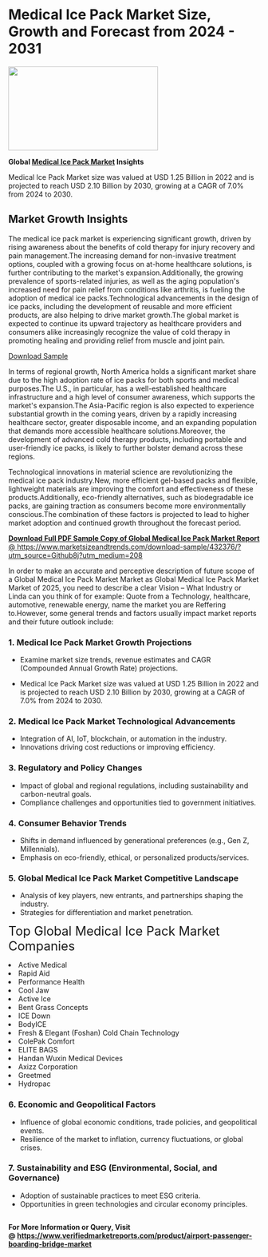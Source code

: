 <H1>Medical Ice Pack Market Size, Growth and Forecast from 2024 - 2031</H1><img class="aligncenter size-medium wp-image-584254" src="https://thirdeyenews.in/wp-content/uploads/2024/09/Global-Market-Research-300x168.jpeg" alt="" width="300" height="168" /><p><strong>Global&nbsp;<a href="https://www.marketsizeandtrends.com/download-sample/432376/?utm_source=Github8j?utm_medium=208">Medical Ice Pack Market</a> Insights</strong></p><p>Medical Ice Pack Market size was valued at USD 1.25 Billion in 2022 and is projected to reach USD 2.10 Billion by 2030, growing at a CAGR of 7.0% from 2024 to 2030.</p><p><h2>Market Growth Insights</h2> <p>The medical ice pack market is experiencing significant growth, driven by rising awareness about the benefits of cold therapy for injury recovery and pain management.The increasing demand for non-invasive treatment options, coupled with a growing focus on at-home healthcare solutions, is further contributing to the market's expansion.Additionally, the growing prevalence of sports-related injuries, as well as the aging population's increased need for pain relief from conditions like arthritis, is fueling the adoption of medical ice packs.Technological advancements in the design of ice packs, including the development of reusable and more efficient products, are also helping to drive market growth.The global market is expected to continue its upward trajectory as healthcare providers and consumers alike increasingly recognize the value of cold therapy in promoting healing and providing relief from muscle and joint pain.</p> <p><a href="#">Download Sample</a></p> <p>In terms of regional growth, North America holds a significant market share due to the high adoption rate of ice packs for both sports and medical purposes.The U.S., in particular, has a well-established healthcare infrastructure and a high level of consumer awareness, which supports the market's expansion.The Asia-Pacific region is also expected to experience substantial growth in the coming years, driven by a rapidly increasing healthcare sector, greater disposable income, and an expanding population that demands more accessible healthcare solutions.Moreover, the development of advanced cold therapy products, including portable and user-friendly ice packs, is likely to further bolster demand across these regions.</p> <p>Technological innovations in material science are revolutionizing the medical ice pack industry.New, more efficient gel-based packs and flexible, lightweight materials are improving the comfort and effectiveness of these products.Additionally, eco-friendly alternatives, such as biodegradable ice packs, are gaining traction as consumers become more environmentally conscious.The combination of these factors is projected to lead to higher market adoption and continued growth throughout the forecast period.</p> <p><a href="#"></p><p><span class=""><strong>Download Full PDF Sample Copy of Global Medical Ice Pack Market Report</strong> @ <a href="https://www.marketsizeandtrends.com/download-sample/432376/?utm_source=Github8j?utm_medium=208" target="_blank">https://www.marketsizeandtrends.com/download-sample/432376/?utm_source=Github8j?utm_medium=208</a></span></p><p>In order to make an accurate and perceptive description of future scope of a Global&nbsp;Medical Ice Pack Market Market as Global&nbsp;Medical Ice Pack Market Market of 2025, you need to describe a clear Vision &ndash; What Industry or Linda can you think of for example: Quote from a Technology, healthcare, automotive, renewable energy, name the market you are Reffering to.However, some general trends and factors usually impact market reports and their future outlook include:</p><h3>1.&nbsp;<strong>Medical Ice Pack Market Growth Projections</strong></h3><ul><li>Examine market size trends, revenue estimates and CAGR (Compounded Annual Growth Rate) projections.</li><li><p>Medical Ice Pack Market size was valued at USD 1.25 Billion in 2022 and is projected to reach USD 2.10 Billion by 2030, growing at a CAGR of 7.0% from 2024 to 2030.</p></li></ul><h3>2.&nbsp;<strong>Medical Ice Pack Market Technological Advancements</strong></h3><ul><li>Integration of AI, IoT, blockchain, or automation in the industry.</li><li>Innovations driving cost reductions or improving efficiency.</li></ul><h3>3.&nbsp;<strong>Regulatory and Policy Changes</strong></h3><ul><li>Impact of global and regional regulations, including sustainability and carbon-neutral goals.</li><li>Compliance challenges and opportunities tied to government initiatives.</li></ul><h3>4.&nbsp;<strong>Consumer Behavior Trends</strong></h3><ul><li>Shifts in demand influenced by generational preferences (e.g., Gen Z, Millennials).</li><li>Emphasis on eco-friendly, ethical, or personalized products/services.</li></ul><h3>5.&nbsp;<strong>Global Medical Ice Pack Market Competitive Landscape</strong></h3><ul><li>Analysis of key players, new entrants, and partnerships shaping the industry.</li><li>Strategies for differentiation and market penetration.</li></ul><p data-pm-slice="1 1 []"><span style="color: inherit; font-family: inherit; font-size: 25px;">Top Global Medical Ice Pack Market Companies</span></p><div class="" data-test-id=""><p><li>Active Medical</li><li> Rapid Aid</li><li> Performance Health</li><li> Cool Jaw</li><li> Active Ice</li><li> Bent Grass Concepts</li><li> ICE Down</li><li> BodyICE</li><li> Fresh & Elegant (Foshan) Cold Chain Technology</li><li> ColePak Comfort</li><li> ELITE BAGS</li><li> Handan Wuxin Medical Devices</li><li> Axizz Corporation</li><li> Greetmed</li><li> Hydropac</li></p></div><h3>6.&nbsp;<strong>Economic and Geopolitical Factors</strong></h3><ul><li>Influence of global economic conditions, trade policies, and geopolitical events.</li><li>Resilience of the market to inflation, currency fluctuations, or global crises.</li></ul><h3>7.&nbsp;<strong>Sustainability and ESG (Environmental, Social, and Governance)</strong></h3><ul><li>Adoption of sustainable practices to meet ESG criteria.</li><li>Opportunities in green technologies and circular economy principles.</li></ul><h2><strong style="font-size: 14px;">For More Information or Query, Visit @&nbsp;</strong><a style="background-color: #ffffff; font-size: 14px;" href="https://www.marketsizeandtrends.com/report/medical-ice-pack-market/" target="_blank">https://www.verifiedmarketreports.com/product/airport-passenger-boarding-bridge-market</a></h2>